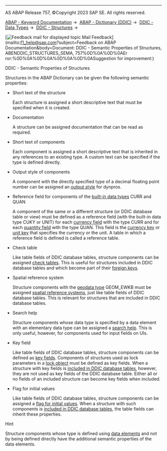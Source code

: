   

* * *

AS ABAP Release 757, ©Copyright 2023 SAP SE. All rights reserved.

[ABAP - Keyword Documentation](javascript:call_link\('abenabap.htm'\)) →  [ABAP - Dictionary (DDIC)](javascript:call_link\('abenabap_dictionary.htm'\)) →  [DDIC - Data Types](javascript:call_link\('abenddic_data_types.htm'\)) →  [DDIC - Structures](javascript:call_link\('abenddic_structures.htm'\)) → 

 [![](Mail.gif?object=Mail.gif&sap-language=EN "Feedback mail for displayed topic") Mail Feedback](mailto:f1_help@sap.com?subject=Feedback on ABAP Documentation&body=Document: DDIC - Semantic Properties of Structures, ABENDDIC_STRUCTURES_SEMA, 757%0D%0A%0D%0AEr
ror:%0D%0A%0D%0A%0D%0A%0D%0ASuggestion for improvement:)

DDIC - Semantic Properties of Structures

Structures in the ABAP Dictionary can be given the following semantic properties:

-   Short text of the structure
    
    Each structure is assigned a short descriptive text that must be specified when it is created.
    
-   Documentation
    
    A structure can be assigned documentation that can be read as required.
    
-   Short text of components
    
    Each component is assigned a short descriptive text that is inherited in any references to an existing type. A custom text can be specified if the type is defined directly.
    
-   Output style of components
    
    A component with the directly specified type of a decimal floating point number can be assigned an [output style](javascript:call_link\('abenddic_decimal_floating_point.htm'\)) for dynpros.
    
-   Reference field for components of the [built-in data types](javascript:call_link\('abenddic_builtin_types.htm'\)) CURR and QUAN
    
    A component of the same or a different structure (or DDIC database table or view) must be defined as a reference field (with the built-in data type CUKY or UNIT) for each [currency field](javascript:call_link\('abenddic_currency_field.htm'\)) with the type CURR and for each [quantity field](javascript:call_link\('abenddic_quantity_field.htm'\)) with the type QUAN. This field is the [currency key](javascript:call_link\('abencurrency_key_glosry.htm'\) "Glossary Entry") or [unit key](javascript:call_link\('abenunit_glosry.htm'\) "Glossary Entry") that specifies the currency or the unit. A table in which a reference field is defined is called a reference table.
    
-   Check table
    
    Like table fields of DDIC database tables, structure components can be assigned [check tables](javascript:call_link\('abenddic_database_tables_checktab.htm'\)). This is useful for structures included in DDIC database tables and which become part of their [foreign keys](javascript:call_link\('abenddic_database_tables_forkey.htm'\)).
    
-   Spatial reference system
    
    Structure components with the [geodata type](javascript:call_link\('abengeo_data_type_glosry.htm'\) "Glossary Entry") GEOM\_EWKB must be assigned [spatial reference systems](javascript:call_link\('abenddic_database_tables_sptlrf.htm'\)), just like table fields of DDIC database tables. This is relevant for structures that are included in DDIC database tables.
    
-   Search help
    
    Structure components whose data type is specified by a data element with an elementary data type can be assigned a [search help](javascript:call_link\('abensearch_help_glosry.htm'\) "Glossary Entry"). This is only useful, however, for components used for input fields on UIs.
    
-   Key field
    
    Like table fields of DDIC database tables, structure components can be defined as [key fields](javascript:call_link\('abenddic_database_tables_key.htm'\)). Components of structures used as lock parameters in a [lock object](javascript:call_link\('abenlock_object_glosry.htm'\) "Glossary Entry") must be defined as key fields. When a structure with key fields is [included in DDIC database tables](javascript:call_link\('abenddic_database_tables_techstruc.htm'\)), however, they are not used as key fields of the DDIC database table. Either all or no fields of an included structure can become key fields when included.
    
-   Flag for initial values
    
    Like table fields of DDIC database tables, structure components can be assigned a [flag for initial values](javascript:call_link\('abenddic_database_tables_init.htm'\)). When a structure with such components is [included in DDIC database tables](javascript:call_link\('abenddic_database_tables_techstruc.htm'\)), the table fields can inherit these properties.
    

Hint

Structure components whose type is defined using [data elements](javascript:call_link\('abenddic_data_elements.htm'\)) and not by being defined directly have the additional semantic properties of the data elements.
